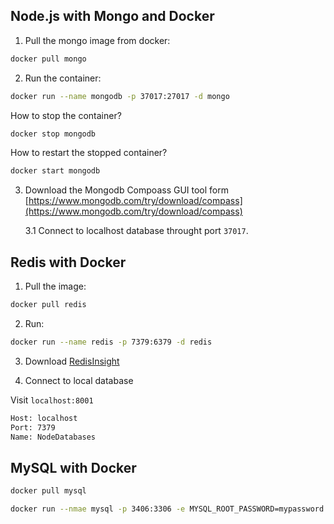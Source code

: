 ## Node.js with Mongo and Docker

1. Pull the mongo image from docker:

```bash
docker pull mongo
```

2. Run the container:

```bash
docker run --name mongodb -p 37017:27017 -d mongo
```

How to stop the container?

```bash
docker stop mongodb
```

How to restart the stopped container?

```bash
docker start mongodb
```

3. Download the Mongodb Compoass GUI tool form [https://www.mongodb.com/try/download/compass](https://www.mongodb.com/try/download/compass)

    3.1 Connect to localhost database throught port `37017`.


## Redis with Docker

1. Pull the image:

```bash
docker pull redis
```

2. Run:

```bash
docker run --name redis -p 7379:6379 -d redis
```

3. Download [RedisInsight](https://redislabs.com/redis-enterprise/redis-insight/)

4. Connect to local database

Visit `localhost:8001`

```bash
Host: localhost
Port: 7379
Name: NodeDatabases
```

## MySQL with Docker

```bash
docker pull mysql
```

```bash
docker run --nmae mysql -p 3406:3306 -e MYSQL_ROOT_PASSWORD=mypassword -d mysql
```

